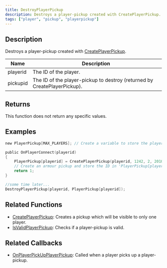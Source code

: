 ```yaml
---
title: DestroyPlayerPickup
description: Destroys a player-pickup created with CreatePlayerPickup.
tags: ["player", "pickup", "playerpickup"]
---
```


## Description

Destroys a player-pickup created with [CreatePlayerPickup](CreatePlayerPickup).

| Name     | Description                                                              |
|----------|--------------------------------------------------------------------------|
| playerid | The ID of the player.                                                    |
| pickupid | The ID of the player-pickup to destroy (returned by CreatePlayerPickup). |

## Returns

This function does not return any specific values.

## Examples

```c
new PlayerPickup[MAX_PLAYERS]; // Create a variable to store the player-pickup ID in

public OnPlayerConnect(playerid)
{
    PlayerPickup[playerid] = CreatePlayerPickup(playerid, 1242, 2, 2010.0979, 1222.0642, 10.8206, -1);
    // Create an armour pickup and store the ID in 'PlayerPickup[playerid]'
    return 1;
}

//some time later...
DestroyPlayerPickup(playerid, PlayerPickup[playerid]);
```

## Related Functions

- [CreatePlayerPickup](CreatePlayerPickup): Creates a pickup which will be visible to only one player.
- [IsValidPlayerPickup](IsValidPlayerPickup): Checks if a player-pickup is valid.

## Related Callbacks

- [OnPlayerPickUpPlayerPickup](../callbacks/OnPlayerPickUpPlayerPickup): Called when a player picks up a player-pickup.
